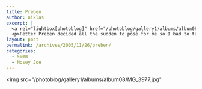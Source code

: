 ```yaml
---
title: Preben
author: niklas
excerpt: |
  <a rel="lightbox[photoblog]" href="/photoblog/gallery1/albums/album08/MG_3977.jpg"><img src="/photoblog/gallery1/albums/album08/MG_3977.thumb.jpg" alt="Preben" title="Preben"/></a>
  <p>Fetter Preben decided all the sudden to pose for me so I had to take a shot which turned out quite funny. ;-) Shot with f/2.5 at 100 ISO in 1/80 second</p>
layout: post
permalink: /archives/2005/11/26/preben/
categories:
  - 50mm
  - Nosey Joe
---
```

<img src="/photoblog/gallery1/albums/album08/MG_3977.jpg"